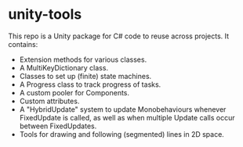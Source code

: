 # unity-tools
This repo is a Unity package for C# code to reuse across projects. It contains:
- Extension methods for various classes.
- A MultiKeyDictionary class.
- Classes to set up (finite) state machines.
- A Progress class to track progress of tasks.
- A custom pooler for Components.
- Custom attributes.
- A "HybridUpdate" system to update Monobehaviours whenever FixedUpdate is called, as well as when multiple Update calls occur between FixedUpdates.
- Tools for drawing and following (segmented) lines in 2D space.
